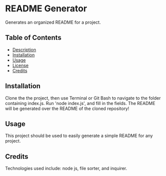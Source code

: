 # **README Generator**

Generates an organized README for a project.

## Table of Contents

 - [Description](#Description)
 - [Installation](#Installation)
 - [Usage](#Usage)
 - [License](#License)
 - [Credits](#Credits)

## Installation

  Clone the the project, then use Terminal or Git Bash to navigate to the folder containing index.js. Run 'node index.js', and fill in the fields. The README will be generated over the README of the cloned repository!

## Usage

  This project should be used to easily generate a simple README for any project.

## Credits

Technologies used include: node js, file sorter, and inquirer.


